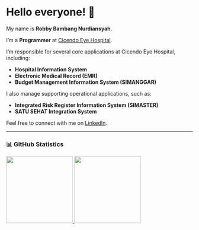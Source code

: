 # Hello everyone! 👋

My name is **Robby Bambang Nurdiansyah**.

I’m a **Programmer** at [Cicendo Eye Hospital](https://www.rsmatacicendo.go.id/).

I’m responsible for several core applications at Cicendo Eye Hospital, including:

- **Hospital Information System**
- **Electronic Medical Record (EMR)**
- **Budget Management Information System (SIMANGGAR)**

I also manage supporting operational applications, such as:

- **Integrated Risk Register Information System (SIMASTER)**
- **SATU SEHAT Integration System**

Feel free to connect with me on [LinkedIn](https://www.linkedin.com/in/nurdiansyahrobby/).

---

### 📊 GitHub Statistics

<p align="left">
<a href="https://github.com/penuliscode">
  <img height="180em" src="https://github-readme-stats-eight-theta.vercel.app/api?username=robbynurdiansyah&show_icons=true&theme=algolia&include_all_commits=true&count_private=true"/>
  <img height="180em" src="https://github-readme-stats-eight-theta.vercel.app/api/top-langs/?username=robbynurdiansyah&layout=compact&theme=algolia"/>
</a>
</p>

